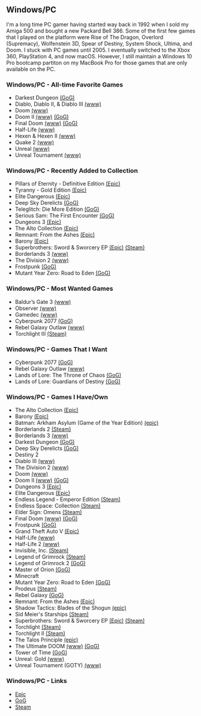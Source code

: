 ## Windows/PC

I'm a long time PC gamer having started way back in 1992 when I sold my Amiga 500 and bought a new Packard Bell 386. Some of the 
first few games that I played on the platform were Rise of The Dragon, Overlord (Supremacy), Wolfenstein 3D, Spear of Destiny, 
System Shock, Ultima, and Doom. I stuck with PC games until 2005. I eventually switched to the Xbox 360, PlayStation 4, and now
macOS. However, I still maintain a Windows 10 Pro bootcamp partiton on my MacBook Pro for those games that are only available on
the PC.

### Windows/PC - All-time Favorite Games

- Darkest Dungeon [(GoG)](https://www.gog.com/game/darkest_dungeon)
- Diablo, Diablo II, & Diablo III [(www)](https://en.wikipedia.org/wiki/Diablo_(series))
- Doom [(www)](https://en.wikipedia.org/wiki/Doom_(franchise))
- Doom II [(www)](https://en.wikipedia.org/wiki/Doom_(franchise)) [(GoG)](https://www.gog.com/game/doom_ii_final_doom)
- Final Doom [(www)](https://en.wikipedia.org/wiki/Doom_(franchise)) [(GoG)](https://www.gog.com/game/doom_ii_final_doom)
- Half-Life [(www)](https://en.wikipedia.org/wiki/Half-Life_(series))
- Hexen & Hexen II [(www)](https://en.wikipedia.org/wiki/Hexen:_Beyond_Heretic)
- Quake 2 [(www)](https://en.wikipedia.org/wiki/Quake_(series))
- Unreal [(www)](https://en.wikipedia.org/wiki/Unreal_(video_game_series))
- Unreal Tournament [(www)](https://en.wikipedia.org/wiki/Unreal_Tournament)

### Windows/PC - Recently Added to Collection

- Pillars of Eternity - Definitive Edition [(Epic)](https://www.epicgames.com/store/en-US/product/pillars-of-eternity/home)
- Tyranny - Gold Edition [(Epic)](https://www.epicgames.com/store/en-US/product/tyranny/home)
- Elite Dangerous [(Epic)](https://www.epicgames.com/store/en-US/product/elite-dangerous/home)
- Deep Sky Derelicts [(GoG)](https://www.gog.com/game/deep_sky_derelicts)
- Teleglitch: Die More Edition [(GoG)](https://www.gog.com/game/teleglitch_die_more_edition)
- Serious Sam: The First Encounter [(GoG)](https://www.gog.com/game/serious_sam_the_first_encounter)
- Dungeons 3 [(Epic)](https://www.epicgames.com/store/en-US/product/dungeons-3/home)
- The Alto Collection [(Epic)](https://www.epicgames.com/store/en-US/product/the-alto-collection/home)
- Remnant: From the Ashes [(Epic)](https://www.epicgames.com/store/en-US/product/remnant-from-the-ashes/home)
- Barony [(Epic)](https://www.epicgames.com/store/en-US/product/barony/home)
- Superbrothers: Sword & Sworcery EP [(Epic)](https://www.epicgames.com/store/en-US/product/superbrothers-sword-and-sworcery-ep/home) [(Steam)](https://store.steampowered.com/app/204060/Superbrothers_Sword__Sworcery_EP/)
- Borderlands 3 [(www)](https://borderlands.com)
- The Division 2 [(www)](https://www.ubisoft.com/en-us/game/the-division/the-division-2)
- Frostpunk [(GoG)](https://www.gog.com/game/frostpunk)
- Mutant Year Zero: Road to Eden [(GoG)](https://www.gog.com/game/mutant_year_zero_road_to_eden)

### Windows/PC - Most Wanted Games

- Baldur’s Gate 3 [(www)](https://baldursgate3.game/)
- Observer [(www)](https://www.blooberteam.com/observer_)
- Gamedec [(www)](https://www.gamedec.com/)
- Cyberpunk 2077 [(GoG)](https://www.gog.com/game/cyberpunk_2077)
- Rebel Galaxy Outlaw [(www)](https://rebel-galaxy.com/)
- Torchlight III [(Steam)](https://store.steampowered.com/app/1030210/Torchlight_III)

### Windows/PC - Games That I Want

- Cyberpunk 2077 [(GoG)](https://www.gog.com/game/cyberpunk_2077)
- Rebel Galaxy Outlaw [(www)](https://rebel-galaxy.com/)
- Lands of Lore: The Throne of Chaos [(GoG)](https://www.gog.com/game/lands_of_lore_1_2)
- Lands of Lore: Guardians of Destiny [(GoG)](https://www.gog.com/game/lands_of_lore_1_2)

### Windows/PC - Games I Have/Own

- The Alto Collection [(Epic)](https://www.epicgames.com/store/en-US/product/the-alto-collection/home)
- Barony [(Epic)](https://www.epicgames.com/store/en-US/product/barony/home)
- Batman: Arkham Asylum (Game of the Year Edition) [(epic)](https://www.epicgames.com/store/en-US/product/batman-arkham-asylum/home)
- Borderlands 2 [(Steam)](https://store.steampowered.com/app/49520/Borderlands_2/)
- Borderlands 3 [(www)](https://borderlands.com)
- Darkest Dungeon [(GoG)](https://www.gog.com/game/darkest_dungeon)
- Deep Sky Derelicts [(GoG)](https://www.gog.com/game/deep_sky_derelicts)
- Destiny 2
- Diablo III [(www)](https://en.wikipedia.org/wiki/Diablo_(series))
- The Division 2 [(www)](https://www.ubisoft.com/en-us/game/the-division/the-division-2)
- Doom [(www)](https://en.wikipedia.org/wiki/Doom_(franchise))
- Doom II [(www)](https://en.wikipedia.org/wiki/Doom_(franchise)) [(GoG)](https://www.gog.com/game/doom_ii_final_doom)
- Dungeons 3 [(Epic)](https://www.epicgames.com/store/en-US/product/dungeons-3/home)
- Elite Dangerous [(Epic)](https://www.epicgames.com/store/en-US/product/elite-dangerous/home)
- Endless Legend - Emperor Edition [(Steam)](https://store.steampowered.com/app/289130/Endless_Legend__Emperor_Edition/)
- Endless Space: Collection [(Steam)](https://store.steampowered.com/app/208140/Endless_Space__Collection/)
- Elder Sign: Omens [(Steam)](https://store.steampowered.com/app/257670/Elder_Sign_Omens/)
- Final Doom [(www)](https://en.wikipedia.org/wiki/Doom_(franchise)) [(GoG)](https://www.gog.com/game/doom_ii_final_doom)
- Frostpunk [(GoG)](https://www.gog.com/game/frostpunk)
- Grand Theft Auto V [(Epic)](https://www.epicgames.com/store/en-US/product/grand-theft-auto-v/home)
- Half-Life [(www)](https://en.wikipedia.org/wiki/Half-Life_(series))
- Half-Life 2 [(www)](https://en.wikipedia.org/wiki/Half-Life_(series))
- Invisible, Inc. [(Steam)](https://store.steampowered.com/app/243970/Invisible_Inc/)
- Legend of Grimrock [(Steam)](https://store.steampowered.com/app/207170/Legend_of_Grimrock/)
- Legend of Grimrock 2 [(GoG)](https://www.gog.com/game/legend_of_grimrock_2)
- Master of Orion [(GoG)](https://www.gog.com/game/master_of_orion)
- Minecraft
- Mutant Year Zero: Road to Eden [(GoG)](https://www.gog.com/game/mutant_year_zero_road_to_eden)
- Prodeus [(Steam)](https://store.steampowered.com/app/964800/Prodeus/)
- Rebel Galaxy [(GoG)](https://www.gog.com/game/rebel_galaxy)
- Remnant: From the Ashes [(Epic)](https://www.epicgames.com/store/en-US/product/remnant-from-the-ashes/home)
- Shadow Tactics: Blades of the Shogun [(epic)](https://www.epicgames.com/store/en-US/product/shadow-tactics/home)
- Sid Meier's Starships [(Steam)](https://store.steampowered.com/app/282210/Sid_Meiers_Starships/)
- Superbrothers: Sword & Sworcery EP [(Epic)](https://www.epicgames.com/store/en-US/product/superbrothers-sword-and-sworcery-ep/home) [(Steam)](https://store.steampowered.com/app/204060/Superbrothers_Sword__Sworcery_EP/)
- Torchlight [(Steam)](https://store.steampowered.com/app/41500/Torchlight/)
- Torchlight II [(Steam)](https://store.steampowered.com/app/200710/Torchlight_II/?curator_clanid=38564401)
- The Talos Principle [(epic)](https://www.epicgames.com/store/en-US/product/the-talos-principle/home)
- The Ultimate DOOM [(www)](https://en.wikipedia.org/wiki/Doom_(franchise)) [(GoG)](https://www.gog.com/game/the_ultimate_doom)
- Tower of Time [(GoG)](https://www.gog.com/game/tower_of_time)
- Unreal: Gold [(www)](https://en.wikipedia.org/wiki/Unreal_(video_game_series))
- Unreal Tournament (GOTY) [(www)](https://en.wikipedia.org/wiki/Unreal_Tournament)

### Windows/PC - Links

- [Epic](https://www.epicgames.com)
- [GoG](https://www.gog.com/)
- [Steam](https://store.steampowered.com/)

